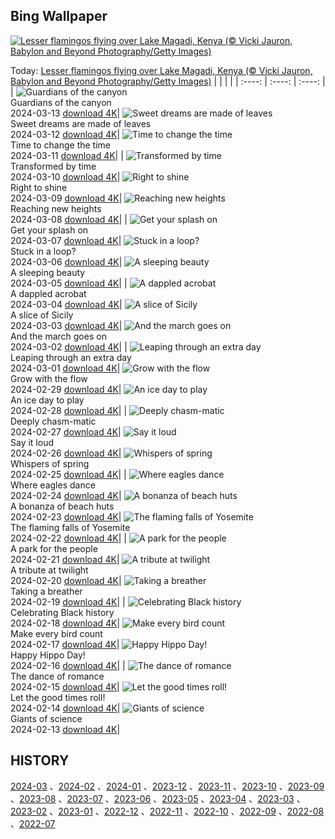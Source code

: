 ## Bing Wallpaper
[![Lesser flamingos flying over Lake Magadi, Kenya (© Vicki Jauron, Babylon and Beyond Photography/Getty Images)](https://cn.bing.com/th?id=OHR.MagadiFlamingos_EN-US1720896379_UHD.jpg&w=1000)](https://cn.bing.com/th?id=OHR.MagadiFlamingos_EN-US1720896379_UHD.jpg&pid=hp&w=3840&h=2160&rs=1&c=4)

Today: [Lesser flamingos flying over Lake Magadi, Kenya (© Vicki Jauron, Babylon and Beyond Photography/Getty Images)](https://cn.bing.com/th?id=OHR.MagadiFlamingos_EN-US1720896379_UHD.jpg&pid=hp&w=3840&h=2160&rs=1&c=4)
  |      |      |      |
| :----: | :----: | :----: |
| ![Guardians of the canyon](https://cn.bing.com/th?id=OHR.BryceSnow_EN-US1471442313_UHD.jpg&pid=hp&w=384&h=216&rs=1&c=4) <br/> Guardians of the canyon <br/> 2024-03-13  [download 4K](https://cn.bing.com/th?id=OHR.BryceSnow_EN-US1471442313_UHD.jpg&pid=hp&w=3840&h=2160&rs=1&c=4)| ![Sweet dreams are made of leaves](https://cn.bing.com/th?id=OHR.SleepyKoala_EN-US1399776436_UHD.jpg&pid=hp&w=384&h=216&rs=1&c=4) <br/> Sweet dreams are made of leaves <br/> 2024-03-12  [download 4K](https://cn.bing.com/th?id=OHR.SleepyKoala_EN-US1399776436_UHD.jpg&pid=hp&w=3840&h=2160&rs=1&c=4)| ![Time to change the time](https://cn.bing.com/th?id=OHR.BeaumontClock_EN-US1267001824_UHD.jpg&pid=hp&w=384&h=216&rs=1&c=4) <br/> Time to change the time <br/> 2024-03-11  [download 4K](https://cn.bing.com/th?id=OHR.BeaumontClock_EN-US1267001824_UHD.jpg&pid=hp&w=3840&h=2160&rs=1&c=4)|
| ![Transformed by time](https://cn.bing.com/th?id=OHR.BistiBlue_EN-US1090853434_UHD.jpg&pid=hp&w=384&h=216&rs=1&c=4) <br/> Transformed by time <br/> 2024-03-10  [download 4K](https://cn.bing.com/th?id=OHR.BistiBlue_EN-US1090853434_UHD.jpg&pid=hp&w=3840&h=2160&rs=1&c=4)| ![Right to shine](https://cn.bing.com/th?id=OHR.TateLightUp_EN-US0656439011_UHD.jpg&pid=hp&w=384&h=216&rs=1&c=4) <br/> Right to shine <br/> 2024-03-09  [download 4K](https://cn.bing.com/th?id=OHR.TateLightUp_EN-US0656439011_UHD.jpg&pid=hp&w=3840&h=2160&rs=1&c=4)| ![Reaching new heights](https://cn.bing.com/th?id=OHR.TarragonaSpain_EN-US4664908149_UHD.jpg&pid=hp&w=384&h=216&rs=1&c=4) <br/> Reaching new heights <br/> 2024-03-08  [download 4K](https://cn.bing.com/th?id=OHR.TarragonaSpain_EN-US4664908149_UHD.jpg&pid=hp&w=3840&h=2160&rs=1&c=4)|
| ![Get your splash on](https://cn.bing.com/th?id=OHR.WahclellaFalls_EN-US4371863309_UHD.jpg&pid=hp&w=384&h=216&rs=1&c=4) <br/> Get your splash on <br/> 2024-03-07  [download 4K](https://cn.bing.com/th?id=OHR.WahclellaFalls_EN-US4371863309_UHD.jpg&pid=hp&w=3840&h=2160&rs=1&c=4)| ![Stuck in a loop?](https://cn.bing.com/th?id=OHR.BangkokCircle_EN-US4243452532_UHD.jpg&pid=hp&w=384&h=216&rs=1&c=4) <br/> Stuck in a loop? <br/> 2024-03-06  [download 4K](https://cn.bing.com/th?id=OHR.BangkokCircle_EN-US4243452532_UHD.jpg&pid=hp&w=3840&h=2160&rs=1&c=4)| ![A sleeping beauty](https://cn.bing.com/th?id=OHR.ArenalCostaRica_EN-US4075825664_UHD.jpg&pid=hp&w=384&h=216&rs=1&c=4) <br/> A sleeping beauty <br/> 2024-03-05  [download 4K](https://cn.bing.com/th?id=OHR.ArenalCostaRica_EN-US4075825664_UHD.jpg&pid=hp&w=3840&h=2160&rs=1&c=4)|
| ![A dappled acrobat](https://cn.bing.com/th?id=OHR.KrugerLeopard_EN-US3980767237_UHD.jpg&pid=hp&w=384&h=216&rs=1&c=4) <br/> A dappled acrobat <br/> 2024-03-04  [download 4K](https://cn.bing.com/th?id=OHR.KrugerLeopard_EN-US3980767237_UHD.jpg&pid=hp&w=3840&h=2160&rs=1&c=4)| ![A slice of Sicily](https://cn.bing.com/th?id=OHR.ModicaItaly_EN-US3843446204_UHD.jpg&pid=hp&w=384&h=216&rs=1&c=4) <br/> A slice of Sicily <br/> 2024-03-03  [download 4K](https://cn.bing.com/th?id=OHR.ModicaItaly_EN-US3843446204_UHD.jpg&pid=hp&w=3840&h=2160&rs=1&c=4)| ![And the march goes on](https://cn.bing.com/th?id=OHR.SuffrageParade_EN-US3648247280_UHD.jpg&pid=hp&w=384&h=216&rs=1&c=4) <br/> And the march goes on <br/> 2024-03-02  [download 4K](https://cn.bing.com/th?id=OHR.SuffrageParade_EN-US3648247280_UHD.jpg&pid=hp&w=3840&h=2160&rs=1&c=4)|
| ![Leaping through an extra day](https://cn.bing.com/th?id=OHR.LeapingSquirrel_EN-US3514581405_UHD.jpg&pid=hp&w=384&h=216&rs=1&c=4) <br/> Leaping through an extra day <br/> 2024-03-01  [download 4K](https://cn.bing.com/th?id=OHR.LeapingSquirrel_EN-US3514581405_UHD.jpg&pid=hp&w=3840&h=2160&rs=1&c=4)| ![Grow with the flow](https://cn.bing.com/th?id=OHR.BamburghCastleUK_EN-US3358821704_UHD.jpg&pid=hp&w=384&h=216&rs=1&c=4) <br/> Grow with the flow <br/> 2024-02-29  [download 4K](https://cn.bing.com/th?id=OHR.BamburghCastleUK_EN-US3358821704_UHD.jpg&pid=hp&w=3840&h=2160&rs=1&c=4)| ![An ice day to play](https://cn.bing.com/th?id=OHR.PolarBearCubs_EN-US3160537454_UHD.jpg&pid=hp&w=384&h=216&rs=1&c=4) <br/> An ice day to play <br/> 2024-02-28  [download 4K](https://cn.bing.com/th?id=OHR.PolarBearCubs_EN-US3160537454_UHD.jpg&pid=hp&w=3840&h=2160&rs=1&c=4)|
| ![Deeply chasm-matic](https://cn.bing.com/th?id=OHR.GrandCanyonWinter_EN-US3010552047_UHD.jpg&pid=hp&w=384&h=216&rs=1&c=4) <br/> Deeply chasm-matic <br/> 2024-02-27  [download 4K](https://cn.bing.com/th?id=OHR.GrandCanyonWinter_EN-US3010552047_UHD.jpg&pid=hp&w=3840&h=2160&rs=1&c=4)| ![Say it loud](https://cn.bing.com/th?id=OHR.WrightSculpture_EN-US2897504160_UHD.jpg&pid=hp&w=384&h=216&rs=1&c=4) <br/> Say it loud <br/> 2024-02-26  [download 4K](https://cn.bing.com/th?id=OHR.WrightSculpture_EN-US2897504160_UHD.jpg&pid=hp&w=3840&h=2160&rs=1&c=4)| ![Whispers of spring](https://cn.bing.com/th?id=OHR.AlmondBloom_EN-US2721273642_UHD.jpg&pid=hp&w=384&h=216&rs=1&c=4) <br/> Whispers of spring <br/> 2024-02-25  [download 4K](https://cn.bing.com/th?id=OHR.AlmondBloom_EN-US2721273642_UHD.jpg&pid=hp&w=3840&h=2160&rs=1&c=4)|
| ![Where eagles dance](https://cn.bing.com/th?id=OHR.HaghartsinMonastery_EN-US2523109486_UHD.jpg&pid=hp&w=384&h=216&rs=1&c=4) <br/> Where eagles dance <br/> 2024-02-24  [download 4K](https://cn.bing.com/th?id=OHR.HaghartsinMonastery_EN-US2523109486_UHD.jpg&pid=hp&w=3840&h=2160&rs=1&c=4)| ![A bonanza of beach huts](https://cn.bing.com/th?id=OHR.BrightonBoxes_EN-US7951266383_UHD.jpg&pid=hp&w=384&h=216&rs=1&c=4) <br/> A bonanza of beach huts <br/> 2024-02-23  [download 4K](https://cn.bing.com/th?id=OHR.BrightonBoxes_EN-US7951266383_UHD.jpg&pid=hp&w=3840&h=2160&rs=1&c=4)| ![The flaming falls of Yosemite](https://cn.bing.com/th?id=OHR.YosemiteFirefall_EN-US8169903146_UHD.jpg&pid=hp&w=384&h=216&rs=1&c=4) <br/> The flaming falls of Yosemite <br/> 2024-02-22  [download 4K](https://cn.bing.com/th?id=OHR.YosemiteFirefall_EN-US8169903146_UHD.jpg&pid=hp&w=3840&h=2160&rs=1&c=4)|
| ![A park for the people](https://cn.bing.com/th?id=OHR.PeakDistrictNP_EN-US8094447567_UHD.jpg&pid=hp&w=384&h=216&rs=1&c=4) <br/> A park for the people <br/> 2024-02-21  [download 4K](https://cn.bing.com/th?id=OHR.PeakDistrictNP_EN-US8094447567_UHD.jpg&pid=hp&w=3840&h=2160&rs=1&c=4)| ![A tribute at twilight](https://cn.bing.com/th?id=OHR.LincolnSunset_EN-US8001542624_UHD.jpg&pid=hp&w=384&h=216&rs=1&c=4) <br/> A tribute at twilight <br/> 2024-02-20  [download 4K](https://cn.bing.com/th?id=OHR.LincolnSunset_EN-US8001542624_UHD.jpg&pid=hp&w=3840&h=2160&rs=1&c=4)| ![Taking a breather](https://cn.bing.com/th?id=OHR.DominicaWhales_EN-US7918259144_UHD.jpg&pid=hp&w=384&h=216&rs=1&c=4) <br/> Taking a breather <br/> 2024-02-19  [download 4K](https://cn.bing.com/th?id=OHR.DominicaWhales_EN-US7918259144_UHD.jpg&pid=hp&w=3840&h=2160&rs=1&c=4)|
| ![Celebrating Black history](https://cn.bing.com/th?id=OHR.AileyUptown_EN-US7790191198_UHD.jpg&pid=hp&w=384&h=216&rs=1&c=4) <br/> Celebrating Black history <br/> 2024-02-18  [download 4K](https://cn.bing.com/th?id=OHR.AileyUptown_EN-US7790191198_UHD.jpg&pid=hp&w=3840&h=2160&rs=1&c=4)| ![Make every bird count](https://cn.bing.com/th?id=OHR.BackyardBird_EN-US8255123787_UHD.jpg&pid=hp&w=384&h=216&rs=1&c=4) <br/> Make every bird count <br/> 2024-02-17  [download 4K](https://cn.bing.com/th?id=OHR.BackyardBird_EN-US8255123787_UHD.jpg&pid=hp&w=3840&h=2160&rs=1&c=4)| ![Happy Hippo Day!](https://cn.bing.com/th?id=OHR.HippopotamusDay_EN-US7629909300_UHD.jpg&pid=hp&w=384&h=216&rs=1&c=4) <br/> Happy Hippo Day! <br/> 2024-02-16  [download 4K](https://cn.bing.com/th?id=OHR.HippopotamusDay_EN-US7629909300_UHD.jpg&pid=hp&w=3840&h=2160&rs=1&c=4)|
| ![The dance of romance](https://cn.bing.com/th?id=OHR.BowingCrane_EN-US7534977512_UHD.jpg&pid=hp&w=384&h=216&rs=1&c=4) <br/> The dance of romance <br/> 2024-02-15  [download 4K](https://cn.bing.com/th?id=OHR.BowingCrane_EN-US7534977512_UHD.jpg&pid=hp&w=3840&h=2160&rs=1&c=4)| ![Let the good times roll!](https://cn.bing.com/th?id=OHR.MarignyBeads_EN-US7464992774_UHD.jpg&pid=hp&w=384&h=216&rs=1&c=4) <br/> Let the good times roll! <br/> 2024-02-14  [download 4K](https://cn.bing.com/th?id=OHR.MarignyBeads_EN-US7464992774_UHD.jpg&pid=hp&w=3840&h=2160&rs=1&c=4)| ![Giants of science](https://cn.bing.com/th?id=OHR.GiantTortoise_EN-US7034846255_UHD.jpg&pid=hp&w=384&h=216&rs=1&c=4) <br/> Giants of science <br/> 2024-02-13  [download 4K](https://cn.bing.com/th?id=OHR.GiantTortoise_EN-US7034846255_UHD.jpg&pid=hp&w=3840&h=2160&rs=1&c=4)|

  
  ## HISTORY
  [2024-03](https://github.com/Underglaze-Blue/bingwallpaper/tree/main/archive/2024-03/) 、[2024-02](https://github.com/Underglaze-Blue/bingwallpaper/tree/main/archive/2024-02/) 、[2024-01](https://github.com/Underglaze-Blue/bingwallpaper/tree/main/archive/2024-01/) 、[2023-12](https://github.com/Underglaze-Blue/bingwallpaper/tree/main/archive/2023-12/) 、[2023-11](https://github.com/Underglaze-Blue/bingwallpaper/tree/main/archive/2023-11/) 、[2023-10](https://github.com/Underglaze-Blue/bingwallpaper/tree/main/archive/2023-10/) 、[2023-09](https://github.com/Underglaze-Blue/bingwallpaper/tree/main/archive/2023-09/) 、[2023-08](https://github.com/Underglaze-Blue/bingwallpaper/tree/main/archive/2023-08/) 、[2023-07](https://github.com/Underglaze-Blue/bingwallpaper/tree/main/archive/2023-07/) 、[2023-06](https://github.com/Underglaze-Blue/bingwallpaper/tree/main/archive/2023-06/) 、[2023-05](https://github.com/Underglaze-Blue/bingwallpaper/tree/main/archive/2023-05/) 、[2023-04](https://github.com/Underglaze-Blue/bingwallpaper/tree/main/archive/2023-04/) 、[2023-03](https://github.com/Underglaze-Blue/bingwallpaper/tree/main/archive/2023-03/) 、[2023-02](https://github.com/Underglaze-Blue/bingwallpaper/tree/main/archive/2023-02/) 、[2023-01](https://github.com/Underglaze-Blue/bingwallpaper/tree/main/archive/2023-01/) 、[2022-12](https://github.com/Underglaze-Blue/bingwallpaper/tree/main/archive/2022-12/) 、[2022-11](https://github.com/Underglaze-Blue/bingwallpaper/tree/main/archive/2022-11/) 、[2022-10](https://github.com/Underglaze-Blue/bingwallpaper/tree/main/archive/2022-10/) 、[2022-09](https://github.com/Underglaze-Blue/bingwallpaper/tree/main/archive/2022-09/) 、[2022-08](https://github.com/Underglaze-Blue/bingwallpaper/tree/main/archive/2022-08/) 、[2022-07](https://github.com/Underglaze-Blue/bingwallpaper/tree/main/archive/2022-07/) 
